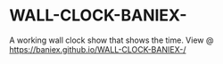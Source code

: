 # WALL-CLOCK-BANIEX-
A working wall clock show that shows the time.
View @ https://baniex.github.io/WALL-CLOCK-BANIEX-/
